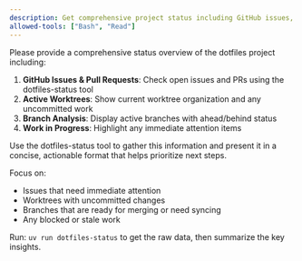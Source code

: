 ```yaml
---
description: Get comprehensive project status including GitHub issues, PRs, branches, and worktrees
allowed-tools: ["Bash", "Read"]
---
```


Please provide a comprehensive status overview of the dotfiles project including:

1. **GitHub Issues & Pull Requests**: Check open issues and PRs using the dotfiles-status tool
2. **Active Worktrees**: Show current worktree organization and any uncommitted work
3. **Branch Analysis**: Display active branches with ahead/behind status
4. **Work in Progress**: Highlight any immediate attention items

Use the dotfiles-status tool to gather this information and present it in a concise, actionable format that helps prioritize next steps.

Focus on:

- Issues that need immediate attention
- Worktrees with uncommitted changes
- Branches that are ready for merging or need syncing
- Any blocked or stale work

Run: `uv run dotfiles-status` to get the raw data, then summarize the key insights.
